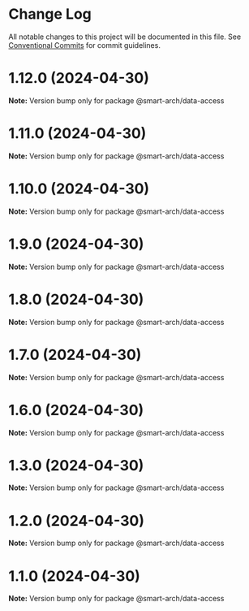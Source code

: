 # Change Log

All notable changes to this project will be documented in this file.
See [Conventional Commits](https://conventionalcommits.org) for commit guidelines.

# 1.12.0 (2024-04-30)

**Note:** Version bump only for package @smart-arch/data-access





# 1.11.0 (2024-04-30)

**Note:** Version bump only for package @smart-arch/data-access





# 1.10.0 (2024-04-30)

**Note:** Version bump only for package @smart-arch/data-access





# 1.9.0 (2024-04-30)

**Note:** Version bump only for package @smart-arch/data-access





# 1.8.0 (2024-04-30)

**Note:** Version bump only for package @smart-arch/data-access





# 1.7.0 (2024-04-30)

**Note:** Version bump only for package @smart-arch/data-access





# 1.6.0 (2024-04-30)

**Note:** Version bump only for package @smart-arch/data-access





# 1.3.0 (2024-04-30)

**Note:** Version bump only for package @smart-arch/data-access





# 1.2.0 (2024-04-30)

**Note:** Version bump only for package @smart-arch/data-access





# 1.1.0 (2024-04-30)

**Note:** Version bump only for package @smart-arch/data-access
